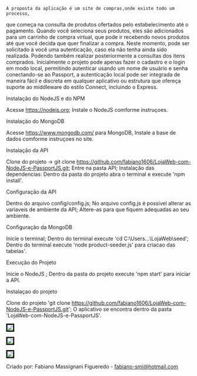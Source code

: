 	A proposta da aplicação é um site de compras,onde existe todo um processo, 
que começa na consulta de produtos ofertados pelo estabelecimento até o 
pagamento. Quando você seleciona seus produtos, eles são adicionados 
para um carrinho de compra virtual, que pode ir recebendo novos produtos 
até que você decida que quer finalizar a compra. Neste momento, pode ser
solicitado à você uma autenticação, caso ela não tenha ainda sido realizada.
Podendo também realizar posteriormente a consultas dos itens comprados.
Inicialmente o projeto pode apenas fazer o cadastro e o login em modo local,
permitindo autenticar usando um nome de usuário e senha conectando-se ao Passport, a 
autenticação local pode ser integrada de maneira fácil e discreta em qualquer 
aplicativo ou estrutura que ofereça suporte ao middleware do estilo
Connect, incluindo o Express.



Instalação do NodeJS e do NPM

Acesse https://nodejs.org;
Instale o NodeJS comforme instruçoes.


Instalação do MongoDB

Acesse https://www.mongodb.com/ para MongoDB,
Instale a base de dados comforme instruçoes no site.


Instalação da API

Clone do projeto -> git clone https://github.com/fabiano1606/LojaWeb-com-NodeJS-e-PassportJS.git;
Entre na pasta API;
Instalação das dependencias: Dentro da pasta do projeto abra o terminal e execute 'npm install'.


Configuração da API

Dentro do arquivo config/config.js;
No arquivo config.js é possivel alterar as variaveis de ambiente da API;
Altere-as para que fiquem adequadas ao seu ambiente.
 

Configuração da MongoDB

Inicie o  terminal;
Dentro do terminal execute 'cd C:\Users\...\LojaWeb\seed\';
Dentro do terminal execute 'node product-seeder.js' para criacao das tabelas'.


Execução do Projeto

Inicie o NodeJS ;
Dentro da pasta do projeto execute 'npm start' para iniciar a API.
  

Instalaçao do projeto

Clone do projeto 'git clone https://github.com/fabiano1606/LojaWeb-com-NodeJS-e-PassportJS.git';
O aplicativo se encontra dentro da pasta 'LojaWeb-com-NodeJS-e-PassportJS'.
 
 
<img style="max-width:95%;border:3px solid black;" src='https://github.com/fabiano1606/LojaWeb-com-NodeJS-e-PassportJS/blob/master/Preview/Preview-Loja.png'></img>
														      
<img style="max-width:95%;border:3px solid black;" src='https://github.com/fabiano1606/LojaWeb-com-NodeJS-e-PassportJS/blob/master/Preview/Preview-Carrinho.png' ></img>

<img style="max-width:95%;border:3px solid black;" src='https://github.com/fabiano1606/LojaWeb-com-NodeJS-e-PassportJS/blob/master/Preview/Preview-SignIn.png'></img>


Criado por: Fabiano Massignani Figueredo - fabiano-smi@hotmail.com
